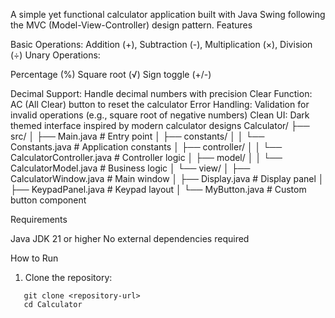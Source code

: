 A simple yet functional calculator application built with Java Swing following the MVC (Model-View-Controller) design pattern.
Features

Basic Operations: Addition (+), Subtraction (-), Multiplication (×), Division (÷)
Unary Operations:

Percentage (%)
Square root (√)
Sign toggle (+/-)

Decimal Support: Handle decimal numbers with precision
Clear Function: AC (All Clear) button to reset the calculator
Error Handling: Validation for invalid operations (e.g., square root of negative numbers)
Clean UI: Dark themed interface inspired by modern calculator designs
Calculator/
├── src/
│   ├── Main.java                           # Entry point
│   ├── constants/
│   │   └── Constants.java                  # Application constants
│   ├── controller/
│   │   └── CalculatorController.java       # Controller logic
│   ├── model/
│   │   └── CalculatorModel.java            # Business logic
│   └── view/
│       ├── CalculatorWindow.java           # Main window
│       ├── Display.java                    # Display panel
│       ├── KeypadPanel.java                # Keypad layout
│       └── MyButton.java                   # Custom button component

Requirements

Java JDK 21 or higher
No external dependencies required

How to Run

1. Clone the repository:
```
   git clone <repository-url>
   cd Calculator
```



















